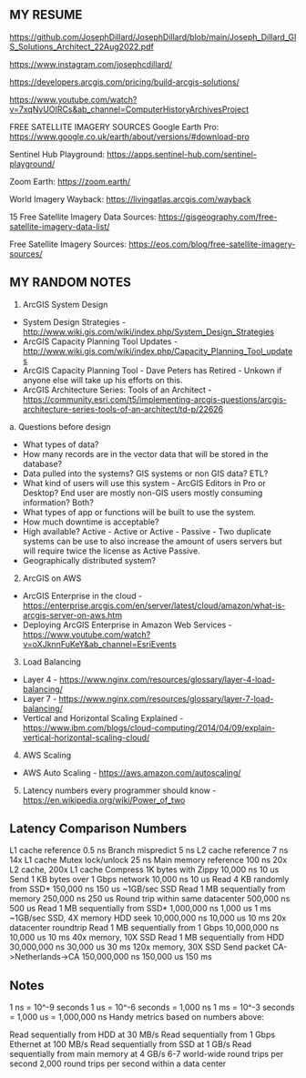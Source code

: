
## MY RESUME

https://github.com/JosephDillard/JosephDillard/blob/main/Joseph_Dillard_GIS_Solutions_Architect_22Aug2022.pdf


https://www.instagram.com/josephcdillard/


https://developers.arcgis.com/pricing/build-arcgis-solutions/

https://www.youtube.com/watch?v=7xqNyUOIRCs&ab_channel=ComputerHistoryArchivesProject

FREE SATELLITE IMAGERY SOURCES
Google Earth Pro: https://www.google.co.uk/earth/about/versions/#download-pro

Sentinel Hub Playground: https://apps.sentinel-hub.com/sentinel-playground/

Zoom Earth: https://zoom.earth/

World Imagery Wayback: https://livingatlas.arcgis.com/wayback 

15 Free Satellite Imagery Data Sources: 
https://gisgeography.com/free-satellite-imagery-data-list/

Free Satellite Imagery Sources: https://eos.com/blog/free-satellite-imagery-sources/




## MY RANDOM NOTES
1) ArcGIS System Design
* System Design Strategies - http://www.wiki.gis.com/wiki/index.php/System_Design_Strategies
* ArcGIS Capacity Planning Tool Updates - http://www.wiki.gis.com/wiki/index.php/Capacity_Planning_Tool_updates
* ArcGIS Capacity Planning Tool - Dave Peters has Retired - Unkown if anyone else will take up his efforts on this. 
* ArcGIS Architecture Series: Tools of an Architect - https://community.esri.com/t5/implementing-arcgis-questions/arcgis-architecture-series-tools-of-an-architect/td-p/22626

a. Questions before design
* What types of data? 
* How many records are in the vector data that will be stored in the database?
* Data pulled into the systems? GIS systems or non GIS data? ETL?
* What kind of users will use this system - ArcGIS Editors in Pro or Desktop? End user are mostly non-GIS users mostly consuming information? Both?
* What types of app or functions will be built to use the system. 
* How much downtime is acceptable? 
* High available? Active - Active or Active - Passive - Two duplicate systems can be use to also increase the amount of users servers but will require twice the license as Active Passive. 
* Geographically distributed system?



2) ArcGIS on AWS 
* ArcGIS Enterprise in the cloud - https://enterprise.arcgis.com/en/server/latest/cloud/amazon/what-is-arcgis-server-on-aws.htm
* Deploying ArcGIS Enterprise in Amazon Web Services - https://www.youtube.com/watch?v=oXJknnFuKeY&ab_channel=EsriEvents

3) Load Balancing
* Layer 4 - https://www.nginx.com/resources/glossary/layer-4-load-balancing/
* Layer 7 - https://www.nginx.com/resources/glossary/layer-7-load-balancing/
* Vertical and Horizontal Scaling Explained - https://www.ibm.com/blogs/cloud-computing/2014/04/09/explain-vertical-horizontal-scaling-cloud/

4) AWS Scaling
* AWS Auto Scaling - https://aws.amazon.com/autoscaling/






5) Latency numbers every programmer should know - https://en.wikipedia.org/wiki/Power_of_two

Latency Comparison Numbers
--------------------------
L1 cache reference                           0.5 ns
Branch mispredict                            5   ns
L2 cache reference                           7   ns                      14x L1 cache
Mutex lock/unlock                           25   ns
Main memory reference                      100   ns                      20x L2 cache, 200x L1 cache
Compress 1K bytes with Zippy            10,000   ns       10 us
Send 1 KB bytes over 1 Gbps network     10,000   ns       10 us
Read 4 KB randomly from SSD*           150,000   ns      150 us          ~1GB/sec SSD
Read 1 MB sequentially from memory     250,000   ns      250 us
Round trip within same datacenter      500,000   ns      500 us
Read 1 MB sequentially from SSD*     1,000,000   ns    1,000 us    1 ms  ~1GB/sec SSD, 4X memory
HDD seek                            10,000,000   ns   10,000 us   10 ms  20x datacenter roundtrip
Read 1 MB sequentially from 1 Gbps  10,000,000   ns   10,000 us   10 ms  40x memory, 10X SSD
Read 1 MB sequentially from HDD     30,000,000   ns   30,000 us   30 ms 120x memory, 30X SSD
Send packet CA->Netherlands->CA    150,000,000   ns  150,000 us  150 ms

Notes
-----
1 ns = 10^-9 seconds
1 us = 10^-6 seconds = 1,000 ns
1 ms = 10^-3 seconds = 1,000 us = 1,000,000 ns
Handy metrics based on numbers above:

Read sequentially from HDD at 30 MB/s
Read sequentially from 1 Gbps Ethernet at 100 MB/s
Read sequentially from SSD at 1 GB/s
Read sequentially from main memory at 4 GB/s
6-7 world-wide round trips per second
2,000 round trips per second within a data center



<!---
JosephDillard/JosephDillard is a ✨ special ✨ repository because its `README.md` (this file) appears on your GitHub profile.
You can click the Preview link to take a look at your changes.
--->
